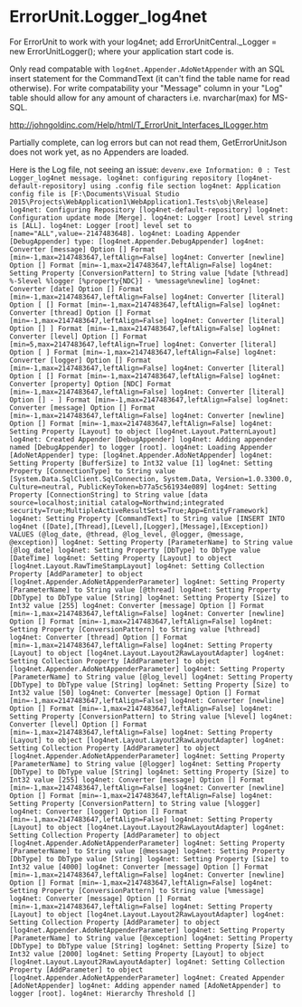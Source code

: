 ﻿# ErrorUnit.Logger_log4net
For ErrorUnit to work with your log4net; add ErrorUnitCentral._Logger = new ErrorUnitLogger(); where your application start code is.

Only read compatable with `log4net.Appender.AdoNetAppender` with an SQL insert statement for the CommandText (it can't find the table name for read otherwise).
For write compatability your "Message" column in your "Log" table should allow for any amount of characters i.e. nvarchar(max) for MS-SQL.

http://johngoldinc.com/Help/html/T_ErrorUnit_Interfaces_ILogger.htm

Partially complete, can log errors but can not read them, GetErrorUnitJson does not work yet, as no Appenders are loaded.

Here is the Log file, not seeing an issue:
`devenv.exe Information: 0 : Test Logger_log4net message.
log4net: configuring repository [log4net-default-repository] using .config file section
log4net: Application config file is [F:\Documents\Visual Studio 2015\Projects\WebApplication1\WebApplication1.Tests\obj\Release]
log4net: Configuring Repository [log4net-default-repository]
log4net: Configuration update mode [Merge].
log4net: Logger [root] Level string is [ALL].
log4net: Logger [root] level set to [name="ALL",value=-2147483648].
log4net: Loading Appender [DebugAppender] type: [log4net.Appender.DebugAppender]
log4net: Converter [message] Option [] Format [min=-1,max=2147483647,leftAlign=False]
log4net: Converter [newline] Option [] Format [min=-1,max=2147483647,leftAlign=False]
log4net: Setting Property [ConversionPattern] to String value [%date [%thread] %-5level %logger [%property{NDC}] - %message%newline]
log4net: Converter [date] Option [] Format [min=-1,max=2147483647,leftAlign=False]
log4net: Converter [literal] Option [ [] Format [min=-1,max=2147483647,leftAlign=False]
log4net: Converter [thread] Option [] Format [min=-1,max=2147483647,leftAlign=False]
log4net: Converter [literal] Option [] ] Format [min=-1,max=2147483647,leftAlign=False]
log4net: Converter [level] Option [] Format [min=5,max=2147483647,leftAlign=True]
log4net: Converter [literal] Option [ ] Format [min=-1,max=2147483647,leftAlign=False]
log4net: Converter [logger] Option [] Format [min=-1,max=2147483647,leftAlign=False]
log4net: Converter [literal] Option [ [] Format [min=-1,max=2147483647,leftAlign=False]
log4net: Converter [property] Option [NDC] Format [min=-1,max=2147483647,leftAlign=False]
log4net: Converter [literal] Option [] - ] Format [min=-1,max=2147483647,leftAlign=False]
log4net: Converter [message] Option [] Format [min=-1,max=2147483647,leftAlign=False]
log4net: Converter [newline] Option [] Format [min=-1,max=2147483647,leftAlign=False]
log4net: Setting Property [Layout] to object [log4net.Layout.PatternLayout]
log4net: Created Appender [DebugAppender]
log4net: Adding appender named [DebugAppender] to logger [root].
log4net: Loading Appender [AdoNetAppender] type: [log4net.Appender.AdoNetAppender]
log4net: Setting Property [BufferSize] to Int32 value [1]
log4net: Setting Property [ConnectionType] to String value [System.Data.SqlClient.SqlConnection, System.Data, Version=1.0.3300.0, Culture=neutral, PublicKeyToken=b77a5c561934e089]
log4net: Setting Property [ConnectionString] to String value [data source=localhost;initial catalog=Northwind;integrated security=True;MultipleActiveResultSets=True;App=EntityFramework]
log4net: Setting Property [CommandText] to String value [INSERT INTO log4net ([Date],[Thread],[Level],[Logger],[Message],[Exception]) VALUES (@log_date, @thread, @log_level, @logger, @message, @exception)]
log4net: Setting Property [ParameterName] to String value [@log_date]
log4net: Setting Property [DbType] to DbType value [DateTime]
log4net: Setting Property [Layout] to object [log4net.Layout.RawTimeStampLayout]
log4net: Setting Collection Property [AddParameter] to object [log4net.Appender.AdoNetAppenderParameter]
log4net: Setting Property [ParameterName] to String value [@thread]
log4net: Setting Property [DbType] to DbType value [String]
log4net: Setting Property [Size] to Int32 value [255]
log4net: Converter [message] Option [] Format [min=-1,max=2147483647,leftAlign=False]
log4net: Converter [newline] Option [] Format [min=-1,max=2147483647,leftAlign=False]
log4net: Setting Property [ConversionPattern] to String value [%thread]
log4net: Converter [thread] Option [] Format [min=-1,max=2147483647,leftAlign=False]
log4net: Setting Property [Layout] to object [log4net.Layout.Layout2RawLayoutAdapter]
log4net: Setting Collection Property [AddParameter] to object [log4net.Appender.AdoNetAppenderParameter]
log4net: Setting Property [ParameterName] to String value [@log_level]
log4net: Setting Property [DbType] to DbType value [String]
log4net: Setting Property [Size] to Int32 value [50]
log4net: Converter [message] Option [] Format [min=-1,max=2147483647,leftAlign=False]
log4net: Converter [newline] Option [] Format [min=-1,max=2147483647,leftAlign=False]
log4net: Setting Property [ConversionPattern] to String value [%level]
log4net: Converter [level] Option [] Format [min=-1,max=2147483647,leftAlign=False]
log4net: Setting Property [Layout] to object [log4net.Layout.Layout2RawLayoutAdapter]
log4net: Setting Collection Property [AddParameter] to object [log4net.Appender.AdoNetAppenderParameter]
log4net: Setting Property [ParameterName] to String value [@logger]
log4net: Setting Property [DbType] to DbType value [String]
log4net: Setting Property [Size] to Int32 value [255]
log4net: Converter [message] Option [] Format [min=-1,max=2147483647,leftAlign=False]
log4net: Converter [newline] Option [] Format [min=-1,max=2147483647,leftAlign=False]
log4net: Setting Property [ConversionPattern] to String value [%logger]
log4net: Converter [logger] Option [] Format [min=-1,max=2147483647,leftAlign=False]
log4net: Setting Property [Layout] to object [log4net.Layout.Layout2RawLayoutAdapter]
log4net: Setting Collection Property [AddParameter] to object [log4net.Appender.AdoNetAppenderParameter]
log4net: Setting Property [ParameterName] to String value [@message]
log4net: Setting Property [DbType] to DbType value [String]
log4net: Setting Property [Size] to Int32 value [4000]
log4net: Converter [message] Option [] Format [min=-1,max=2147483647,leftAlign=False]
log4net: Converter [newline] Option [] Format [min=-1,max=2147483647,leftAlign=False]
log4net: Setting Property [ConversionPattern] to String value [%message]
log4net: Converter [message] Option [] Format [min=-1,max=2147483647,leftAlign=False]
log4net: Setting Property [Layout] to object [log4net.Layout.Layout2RawLayoutAdapter]
log4net: Setting Collection Property [AddParameter] to object [log4net.Appender.AdoNetAppenderParameter]
log4net: Setting Property [ParameterName] to String value [@exception]
log4net: Setting Property [DbType] to DbType value [String]
log4net: Setting Property [Size] to Int32 value [2000]
log4net: Setting Property [Layout] to object [log4net.Layout.Layout2RawLayoutAdapter]
log4net: Setting Collection Property [AddParameter] to object [log4net.Appender.AdoNetAppenderParameter]
log4net: Created Appender [AdoNetAppender]
log4net: Adding appender named [AdoNetAppender] to logger [root].
log4net: Hierarchy Threshold []`